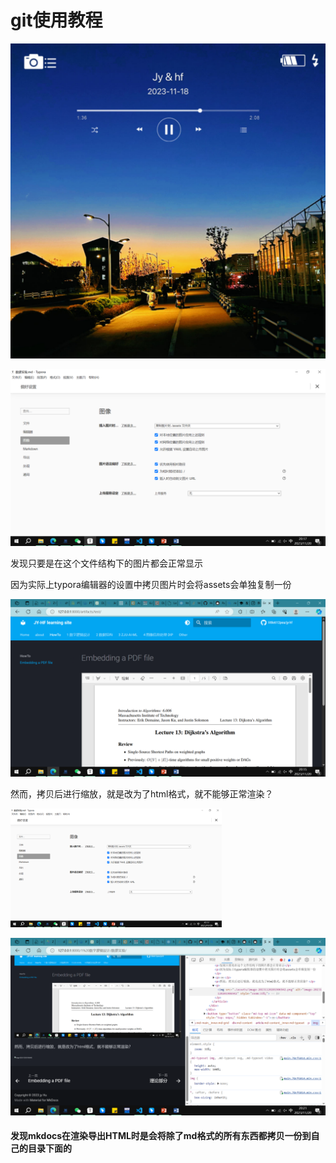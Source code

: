 # git使用教程



![image-20231119131157151](./assets/image-20231119131157151-1700483378065-5.png)

![image-20231120201822638](./assets/image-20231120201822638.png)

发现只要是在这个文件结构下的图片都会正常显示

因为实际上typora编辑器的设置中拷贝图片时会将assets会单独复制一份

![image-20231120201554458](./assets/image-20231120201554458.png)

然而，拷贝后进行缩放，就是改为了html格式，就不能够正常渲染？

<img src="./assets/image-20231120201906942.png" alt="image-20231120201906942" style="zoom:33%;" />

![image-20231120202158410](./assets/image-20231120202158410.png)

#### 发现mkdocs在渲染导出HTML时是会将除了md格式的所有东西都拷贝一份到自己的目录下面的

